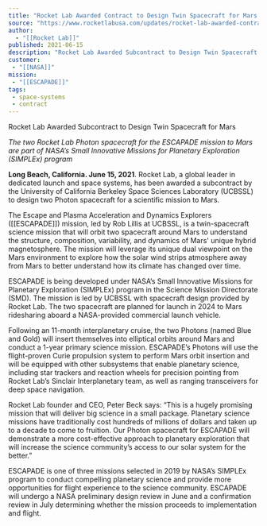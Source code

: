 ```yaml
---
title: "Rocket Lab Awarded Contract to Design Twin Spacecraft for Mars  "
source: "https://www.rocketlabusa.com/updates/rocket-lab-awarded-contract-to-design-twin-spacecraft-for-mars/"
author:
  - "[[Rocket Lab]]"
published: 2021-06-15
description: "Rocket Lab Awarded Subcontract to Design Twin Spacecraft for Mars"
customer:
 - "[[NASA]]"
mission:
 - "[[ESCAPADE]]"
tags:
 - space-systems
 - contract
---
```

Rocket Lab Awarded Subcontract to Design Twin Spacecraft for Mars 

*The two Rocket Lab Photon spacecraft for the ESCAPADE mission to Mars are part of NASA’s Small Innovative Missions for Planetary Exploration (SIMPLEx) program* 

**Long Beach, California. June 15, 2021**. Rocket Lab, a global leader in dedicated launch and space systems, has been awarded a subcontract by the University of California Berkeley Space Sciences Laboratory (UCBSSL) to design two Photon spacecraft for a scientific mission to Mars.

The Escape and Plasma Acceleration and Dynamics Explorers ([[ESCAPADE]]) mission, led by Rob Lillis at UCBSSL, is a twin-spacecraft science mission that will orbit two spacecraft around Mars to understand the structure, composition, variability, and dynamics of Mars' unique hybrid magnetosphere. The mission will leverage its unique dual viewpoint on the Mars environment to explore how the solar wind strips atmosphere away from Mars to better understand how its climate has changed over time.

ESCAPADE is being developed under NASA’s Small Innovative Missions for Planetary Exploration (SIMPLEx) program in the Science Mission Directorate (SMD). The mission is led by UCBSSL with spacecraft design provided by Rocket Lab. The two spacecraft are planned for launch in 2024 to Mars ridesharing aboard a NASA-provided commercial launch vehicle.

Following an 11-month interplanetary cruise, the two Photons (named Blue and Gold) will insert themselves into elliptical orbits around Mars and conduct a 1-year primary science mission. ESCAPADE’s Photons will use the flight-proven Curie propulsion system to perform Mars orbit insertion and will be equipped with other subsystems that enable planetary science, including star trackers and reaction wheels for precision pointing from Rocket Lab’s Sinclair Interplanetary team, as well as ranging transceivers for deep space navigation.

Rocket Lab founder and CEO, Peter Beck says: “This is a hugely promising mission that will deliver big science in a small package. Planetary science missions have traditionally cost hundreds of millions of dollars and taken up to a decade to come to fruition. Our Photon spacecraft for ESCAPADE will demonstrate a more cost-effective approach to planetary exploration that will increase the science community’s access to our solar system for the better.”

ESCAPADE is one of three missions selected in 2019 by NASA’s SIMPLEx program to conduct compelling planetary science and provide more opportunities for flight experience to the science community. ESCAPADE will undergo a NASA preliminary design review in June and a confirmation review in July determining whether the mission proceeds to implementation and flight.
